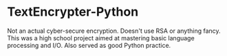 # TextEncrypter-Python

Not an actual cyber-secure encryption. Doesn't use RSA or anything fancy.
This was a high school project aimed at mastering basic language processing and I/O.
Also served as good Python practice.
